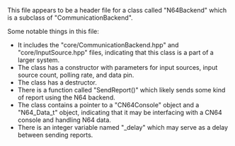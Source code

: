 This file appears to be a header file for a class called "N64Backend" which is a subclass of "CommunicationBackend". 

Some notable things in this file:
- It includes the "core/CommunicationBackend.hpp" and "core/InputSource.hpp" files, indicating that this class is a part of a larger system.
- The class has a constructor with parameters for input sources, input source count, polling rate, and data pin.
- The class has a destructor.
- There is a function called "SendReport()" which likely sends some kind of report using the N64 backend.
- The class contains a pointer to a "CN64Console" object and a "N64_Data_t" object, indicating that it may be interfacing with a CN64 console and handling N64 data.
- There is an integer variable named "_delay" which may serve as a delay between sending reports.